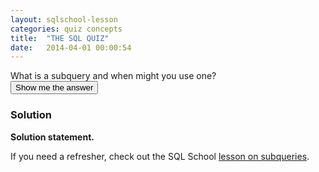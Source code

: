 ```yaml
---
layout: sqlschool-lesson
categories: quiz concepts
title:  "THE SQL QUIZ"
date:   2014-04-01 00:00:54
---
```


<div class="quiz-question">
  What is a subquery and when might you use one?
</div>

<div class="quiz-answer-button">
  <button type="button" class="btn btn-default btn-lg">
    Show me the answer
  </button>
</div>

<div class="quiz-answer">
  <h3>Solution</h3>
  <strong>Solution statement.</strong>
  <p>If you need a refresher, check out the SQL School <a href="/advanced/subqueries.html">lesson on subqueries</a>.</p>
</div>

